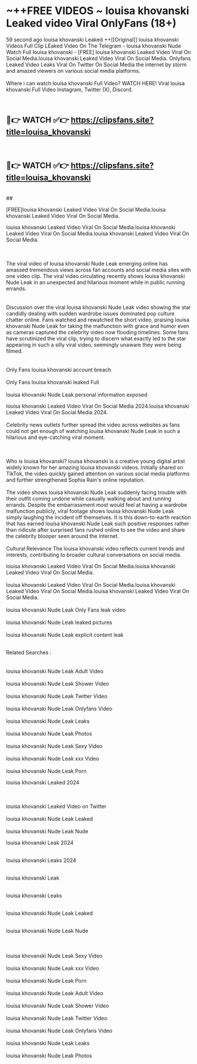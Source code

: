# ~++FREE VIDEOS ~ louisa khovanski Leaked video Viral OnlyFans (18+)<br>


59 second ago louisa khovanski Leaked ++[[Original]] louisa khovanski Videos Full Clip LEaked Video On The Telegram  - louisa khovanski Nude  Watch Full louisa khovanski - [FREE] louisa khovanski Leaked Video Viral On Social Media.louisa khovanski Leaked Video Viral On Social Media.   Onlyfans Leaked Video Leaks Viral On Twitter On Social Media the internet by storm and amazed viewers on various social media platforms. <br><br>
Where i can watch louisa khovanski Full Video? WATCH HERE! Viral louisa khovanski Full Video Instagram, Twitter (X), Discord. <br>


 <br>

##  🔴👉 WATCH ✅👉  <a href="https://clipsfans.site?title=louisa_khovanski&ref=git">https://clipsfans.site?title=louisa_khovanski</a> <br>
  <br>

##  🔴👉 WATCH ✅👉  <a href="https://clipsfans.site?title=louisa_khovanski&ref=git">https://clipsfans.site?title=louisa_khovanski</a> <br>
  <br>
  ##



[FREE]louisa khovanski Leaked Video Viral On Social Media.louisa khovanski Leaked Video Viral On Social Media. <br>

louisa khovanski Leaked Video Viral On Social Media.louisa khovanski Leaked Video Viral On Social Media.louisa khovanski Leaked Video Viral On Social Media. <br>


  <br>

  <br>
The viral video of louisa khovanski Nude Leak emerging online has amassed tremendous views across fan accounts and social media sites with one video clip. The viral video circulating recently shows louisa khovanski Nude Leak in an unexpected and hilarious moment while in public running errands.<br>
<br>


<br>
Discussion over the viral louisa khovanski Nude Leak video showing the star candidly dealing with sudden wardrobe issues dominated pop culture chatter online. Fans watched and rewatched the short video, praising louisa khovanski Nude Leak for taking the malfunction with grace and humor even as cameras captured the celebrity video now flooding timelines. Some fans have scrutinized the viral clip, trying to discern what exactly led to the star appearing in such a silly viral video, seemingly unaware they were being filmed.<br>
<br>
<br> 
Only Fans louisa khovanski account breach<br>
<br>
Only Fans louisa khovanski leaked Full <br>
<br>
louisa khovanski Nude Leak personal information exposed<br>

louisa khovanski Leaked Video Viral On Social Media 2024.louisa khovanski Leaked Video Viral On Social Media 2024. <br>
<br>
Celebrity news outlets further spread the video across websites as fans could not get enough of watching louisa khovanski Nude Leak in such a hilarious and eye-catching viral moment.<br>
<br>

<br>
Who is louisa khovanski? louisa khovanski is a creative young digital artist widely known for her amazing louisa khovanski videos. Initially shared on TikTok, the video quickly gained attention on various social media platforms and further strengthened Sophia Rain's online reputation.<br>
<br>
The video shows louisa khovanski Nude Leak suddenly facing trouble with their outfit coming undone while casually walking about and running errands. Despite the embarrassment most would feel at having a wardrobe malfunction publicly, viral footage shows louisa khovanski Nude Leak simply laughing the incident off themselves. It is this down-to-earth reaction that has earned louisa khovanski Nude Leak such positive responses rather than ridicule after surprised fans rushed online to see the video and share the celebrity blooper seen around the internet.<br>
<br>
Cultural Relevance The louisa khovanski video reflects current trends and interests, contributing to broader cultural conversations on social media.<br>

louisa khovanski Leaked Video Viral On Social Media.louisa khovanski Leaked Video Viral On Social Media.<br>
<br>
louisa khovanski Leaked Video Viral On Social Media.louisa khovanski Leaked Video Viral On Social Media.louisa khovanski Leaked Video Viral On Social Media.<br>
<br>
louisa khovanski Nude Leak Only Fans leak video<br>
<br>
louisa khovanski Nude Leak leaked pictures<br>
<br>
louisa khovanski Nude Leak explicit content leak<br>


<br>
Related Searches :<br>
<br>

<br>
louisa khovanski Nude Leak Adult Video<br>
<br>
louisa khovanski Nude Leak Shower Video<br>
<br>
louisa khovanski Nude Leak Twitter Video<br>
<br>
louisa khovanski Nude Leak Onlyfans Video<br>
<br>
louisa khovanski Nude Leak Leaks<br>
<br>
louisa khovanski Nude Leak Photos<br>

<br>
louisa khovanski Nude Leak Sexy Video<br>
<br>
louisa khovanski Nude Leak xxx Video<br>
<br>
louisa khovanski Nude Leak Porn<br>

louisa khovanski  Leaked 2024 <br> <br>
<br>

louisa khovanski Leaked Video on Twitter <br>
<br>
louisa khovanski Nude Leak Leaked<br>
<br>
louisa khovanski Nude Leak Nude<br>


louisa khovanski  Leak 2024 <br> <br>



louisa khovanski  Leaks 2024 <br> <br>



 
louisa khovanski  Leak<br> <br>



louisa khovanski  Leaks<br> <br>


louisa khovanski Nude Leak Leaked<br> <br>

louisa khovanski Nude Leak Nude<br> <br>
<br> <br>
louisa khovanski Nude Leak Sexy Video
<br> <br>
louisa khovanski Nude Leak xxx Video
<br> <br>
louisa khovanski Nude Leak Porn
<br> <br>
louisa khovanski Nude Leak Adult Video
<br> <br>
louisa khovanski Nude Leak Shower Video
<br> <br>
louisa khovanski Nude Leak Twitter Video
<br> <br>
louisa khovanski Nude Leak Onlyfans Video
<br> <br>
louisa khovanski Nude Leak Leaks
<br> <br>
louisa khovanski Nude Leak Photos






</p>




 



</p>










